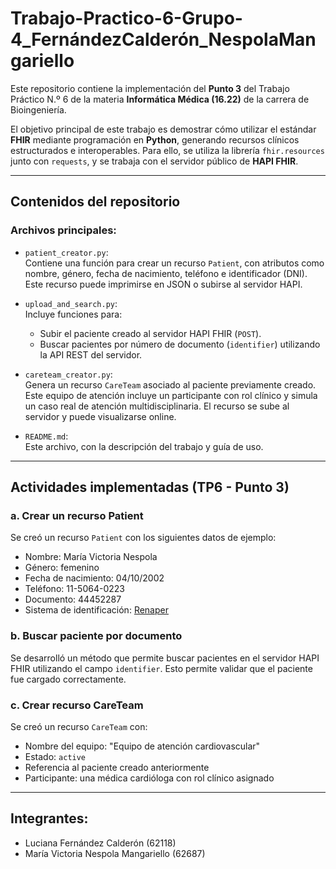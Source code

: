 # Trabajo-Practico-6-Grupo-4_FernándezCalderón_NespolaMangariello
Este repositorio contiene la implementación del **Punto 3** del Trabajo Práctico N.º 6 de la materia **Informática Médica (16.22)** de la carrera de Bioingeniería.

El objetivo principal de este trabajo es demostrar cómo utilizar el estándar **FHIR** mediante programación en **Python**, generando recursos clínicos estructurados e interoperables. Para ello, se utiliza la librería `fhir.resources` junto con `requests`, y se trabaja con el servidor público de **HAPI FHIR**.

---

## Contenidos del repositorio

### Archivos principales:

- `patient_creator.py`:  
  Contiene una función para crear un recurso `Patient`, con atributos como nombre, género, fecha de nacimiento, teléfono e identificador (DNI). Este recurso puede imprimirse en JSON o subirse al servidor HAPI.

- `upload_and_search.py`:  
  Incluye funciones para:
  - Subir el paciente creado al servidor HAPI FHIR (`POST`).
  - Buscar pacientes por número de documento (`identifier`) utilizando la API REST del servidor.

- `careteam_creator.py`:  
  Genera un recurso `CareTeam` asociado al paciente previamente creado. Este equipo de atención incluye un participante con rol clínico y simula un caso real de atención multidisciplinaria. El recurso se sube al servidor y puede visualizarse online.

- `README.md`:  
  Este archivo, con la descripción del trabajo y guía de uso.

---

## Actividades implementadas (TP6 - Punto 3)

### a. Crear un recurso Patient

Se creó un recurso `Patient` con los siguientes datos de ejemplo:

- Nombre: María Victoria Nespola  
- Género: femenino  
- Fecha de nacimiento: 04/10/2002  
- Teléfono: 11-5064-0223  
- Documento: 44452287  
- Sistema de identificación: [Renaper](https://www.argentina.gob.ar/interior/renaper)

### b. Buscar paciente por documento

Se desarrolló un método que permite buscar pacientes en el servidor HAPI FHIR utilizando el campo `identifier`. Esto permite validar que el paciente fue cargado correctamente.

### c. Crear recurso CareTeam

Se creó un recurso `CareTeam` con:

- Nombre del equipo: "Equipo de atención cardiovascular"  
- Estado: `active`  
- Referencia al paciente creado anteriormente  
- Participante: una médica cardióloga con rol clínico asignado

---

## Integrantes: 
- Luciana Fernández Calderón (62118)
- María Victoria Nespola Mangariello (62687)
